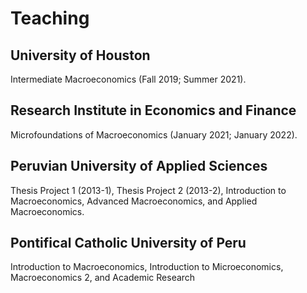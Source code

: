 # Teaching

## University of Houston
Intermediate Macroeconomics (Fall 2019; Summer 2021).

## Research Institute in Economics and Finance
Microfoundations of Macroeconomics (January 2021; January 2022).

## Peruvian University of Applied Sciences
Thesis Project 1 (2013-1), Thesis Project 2 (2013-2), Introduction to Macroeconomics, Advanced Macroeconomics, and Applied Macroeconomics.

## Pontifical Catholic University of Peru
Introduction to Macroeconomics, Introduction to Microeconomics, Macroeconomics 2, and Academic Research
